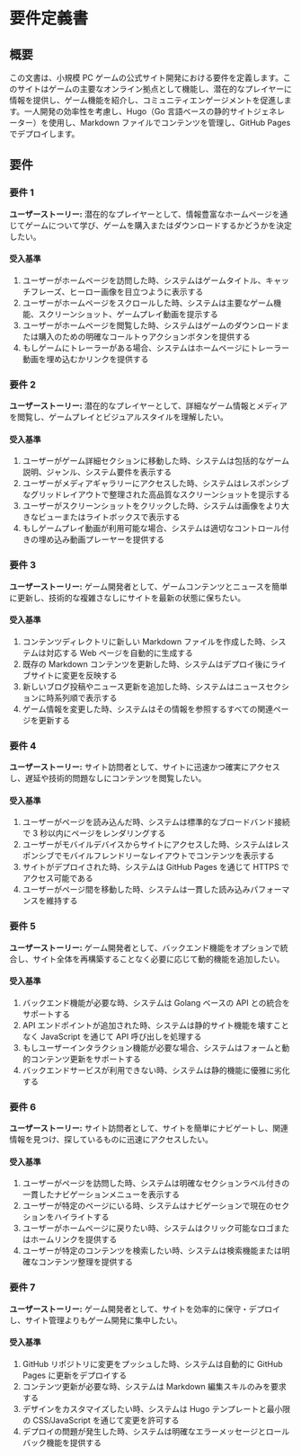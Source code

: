 # 要件定義書

## 概要

この文書は、小規模 PC ゲームの公式サイト開発における要件を定義します。このサイトはゲームの主要なオンライン拠点として機能し、潜在的なプレイヤーに情報を提供し、ゲーム機能を紹介し、コミュニティエンゲージメントを促進します。一人開発の効率性を考慮し、Hugo（Go 言語ベースの静的サイトジェネレーター）を使用し、Markdown ファイルでコンテンツを管理し、GitHub Pages でデプロイします。

## 要件

### 要件 1

**ユーザーストーリー:** 潜在的なプレイヤーとして、情報豊富なホームページを通じてゲームについて学び、ゲームを購入またはダウンロードするかどうかを決定したい。

#### 受入基準

1. ユーザーがホームページを訪問した時、システムはゲームタイトル、キャッチフレーズ、ヒーロー画像を目立つように表示する
2. ユーザーがホームページをスクロールした時、システムは主要なゲーム機能、スクリーンショット、ゲームプレイ動画を提示する
3. ユーザーがホームページを閲覧した時、システムはゲームのダウンロードまたは購入のための明確なコールトゥアクションボタンを提供する
4. もしゲームにトレーラーがある場合、システムはホームページにトレーラー動画を埋め込むかリンクを提供する

### 要件 2

**ユーザーストーリー:** 潜在的なプレイヤーとして、詳細なゲーム情報とメディアを閲覧し、ゲームプレイとビジュアルスタイルを理解したい。

#### 受入基準

1. ユーザーがゲーム詳細セクションに移動した時、システムは包括的なゲーム説明、ジャンル、システム要件を表示する
2. ユーザーがメディアギャラリーにアクセスした時、システムはレスポンシブなグリッドレイアウトで整理された高品質なスクリーンショットを提示する
3. ユーザーがスクリーンショットをクリックした時、システムは画像をより大きなビューまたはライトボックスで表示する
4. もしゲームプレイ動画が利用可能な場合、システムは適切なコントロール付きの埋め込み動画プレーヤーを提供する

### 要件 3

**ユーザーストーリー:** ゲーム開発者として、ゲームコンテンツとニュースを簡単に更新し、技術的な複雑さなしにサイトを最新の状態に保ちたい。

#### 受入基準

1. コンテンツディレクトリに新しい Markdown ファイルを作成した時、システムは対応する Web ページを自動的に生成する
2. 既存の Markdown コンテンツを更新した時、システムはデプロイ後にライブサイトに変更を反映する
3. 新しいブログ投稿やニュース更新を追加した時、システムはニュースセクションに時系列順で表示する
4. ゲーム情報を変更した時、システムはその情報を参照するすべての関連ページを更新する

### 要件 4

**ユーザーストーリー:** サイト訪問者として、サイトに迅速かつ確実にアクセスし、遅延や技術的問題なしにコンテンツを閲覧したい。

#### 受入基準

1. ユーザーがページを読み込んだ時、システムは標準的なブロードバンド接続で 3 秒以内にページをレンダリングする
2. ユーザーがモバイルデバイスからサイトにアクセスした時、システムはレスポンシブでモバイルフレンドリーなレイアウトでコンテンツを表示する
3. サイトがデプロイされた時、システムは GitHub Pages を通じて HTTPS でアクセス可能である
4. ユーザーがページ間を移動した時、システムは一貫した読み込みパフォーマンスを維持する

### 要件 5

**ユーザーストーリー:** ゲーム開発者として、バックエンド機能をオプションで統合し、サイト全体を再構築することなく必要に応じて動的機能を追加したい。

#### 受入基準

1. バックエンド機能が必要な時、システムは Golang ベースの API との統合をサポートする
2. API エンドポイントが追加された時、システムは静的サイト機能を壊すことなく JavaScript を通じて API 呼び出しを処理する
3. もしユーザーインタラクション機能が必要な場合、システムはフォームと動的コンテンツ更新をサポートする
4. バックエンドサービスが利用できない時、システムは静的機能に優雅に劣化する

### 要件 6

**ユーザーストーリー:** サイト訪問者として、サイトを簡単にナビゲートし、関連情報を見つけ、探しているものに迅速にアクセスしたい。

#### 受入基準

1. ユーザーがページを訪問した時、システムは明確なセクションラベル付きの一貫したナビゲーションメニューを表示する
2. ユーザーが特定のページにいる時、システムはナビゲーションで現在のセクションをハイライトする
3. ユーザーがホームページに戻りたい時、システムはクリック可能なロゴまたはホームリンクを提供する
4. ユーザーが特定のコンテンツを検索したい時、システムは検索機能または明確なコンテンツ整理を提供する

### 要件 7

**ユーザーストーリー:** ゲーム開発者として、サイトを効率的に保守・デプロイし、サイト管理よりもゲーム開発に集中したい。

#### 受入基準

1. GitHub リポジトリに変更をプッシュした時、システムは自動的に GitHub Pages に更新をデプロイする
2. コンテンツ更新が必要な時、システムは Markdown 編集スキルのみを要求する
3. デザインをカスタマイズしたい時、システムは Hugo テンプレートと最小限の CSS/JavaScript を通じて変更を許可する
4. デプロイの問題が発生した時、システムは明確なエラーメッセージとロールバック機能を提供する
